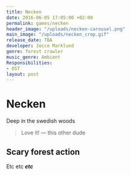 ```yaml
---
title: Necken
date: 2016-06-05 17:05:00 +02:00
permalink: games/necken
header_image: "/uploads/necken-carousel.png"
main_image: "/uploads/necken_crop.gif"
release_date: TBA
developer: Jocce Marklund
genre: forest crawler
music_genre: Ambient
Responsibilities:
- OST
layout: post
---
```


# Necken
Deep in the swedish woods
>Love it! — this other dude

## Scary forest action
Etc etc ***etc***